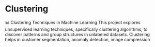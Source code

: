 # Clustering
📊 Clustering Techniques in Machine Learning This project explores unsupervised learning techniques, specifically clustering algorithms, to discover patterns and group structures in unlabeled datasets. Clustering helps in customer segmentation, anomaly detection, image compression
